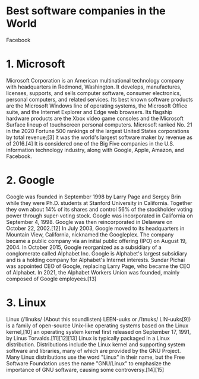 # Best software companies in the World 

Facebook

# 1. Microsoft 

Microsoft Corporation is an American multinational technology company with headquarters in Redmond, Washington. It develops, manufactures, licenses, supports, and sells computer software, consumer electronics, personal computers, and related services. Its best known software products are the Microsoft Windows line of operating systems, the Microsoft Office suite, and the Internet Explorer and Edge web browsers. Its flagship hardware products are the Xbox video game consoles and the Microsoft Surface lineup of touchscreen personal computers. Microsoft ranked No. 21 in the 2020 Fortune 500 rankings of the largest United States corporations by total revenue;[3] it was the world's largest software maker by revenue as of 2016.[4] It is considered one of the Big Five companies in the U.S. information technology industry, along with Google, Apple, Amazon, and Facebook.


# 2. Google 

Google was founded in September 1998 by Larry Page and Sergey Brin while they were Ph.D. students at Stanford University in California. Together they own about 14% of its shares and control 56% of the stockholder voting power through super-voting stock. Google was incorporated in California on September 4, 1998. Google was then reincorporated in Delaware on October 22, 2002.[12] In July 2003, Google moved to its headquarters in Mountain View, California, nicknamed the Googleplex. The company became a public company via an initial public offering (IPO) on August 19, 2004. In October 2015, Google reorganized as a subsidiary of a conglomerate called Alphabet Inc. Google is Alphabet's largest subsidiary and is a holding company for Alphabet's Internet interests. Sundar Pichai was appointed CEO of Google, replacing Larry Page, who became the CEO of Alphabet. In 2021, the Alphabet Workers Union was founded, mainly composed of Google employees.[13]




# 3. Linux 

Linux (/ˈlinʊks/ (About this soundlisten) LEEN-uuks or /ˈlɪnʊks/ LIN-uuks[9]) is a family of open-source Unix-like operating systems based on the Linux kernel,[10] an operating system kernel first released on September 17, 1991, by Linus Torvalds.[11][12][13] Linux is typically packaged in a Linux distribution.
Distributions include the Linux kernel and supporting system software and libraries, many of which are provided by the GNU Project. Many Linux distributions use the word "Linux" in their name, but the Free Software Foundation uses the name "GNU/Linux" to emphasize the importance of GNU software, causing some controversy.[14][15]

